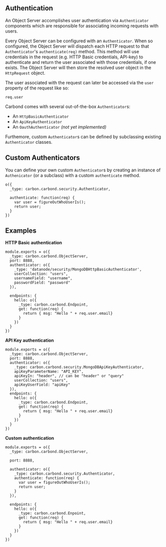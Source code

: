 Authentication
----------

An Object Server accomplishes user authentication via ```Authenticator``` components which are responsible for associating incoming requests with users.

Every Object Server can be configured with an ```Authenticator```. When so configured, the Object Server will dispatch each HTTP request to that ```Authenticator```'s ```authenticate(req)``` method. This method will use credentials in the request (e.g. HTTP Basic credentials, API-key) to authenticate and return the user associated with those credentials, if one exists. The Object Server will then store the resolved user object in the ```HttpRequest``` object. 

The user associated with the request can later be accessed via the ```user``` property of the request like so:

```
req.user
```

Carbond comes with several out-of-the-box ```Authenticator```s:

* An ```HttpBasicAuthenticator```
* An ```ApiKeyAuthenticator``` 
* An ```OauthAuthenticator``` _(not yet implemented)_

Furthemore, custom ```Authenticator```s can be defined by subclassing existing ```Authenticator``` classes.

Custom Authenticators
----------

You can define your own custom ```Authenticator```s by creating an instance of ```Authenicator``` (or a subclass) with a custom ```authenticate``` method.  

```node
o({
  _type: carbon.carbond.security.Authenticator,
  
  authenticate: function(req) {
    var user = figureOutWhoUserIs();
    return user;
  }
})
```

Examples
----------

**HTTP Basic authentication**
```node
module.exports = o({
  _type: carbon.carbond.ObjectServer,
  port: 8888,
  authenticator: o({
    _type: 'datanode/security/MongoDBHttpBasicAuthenticator',
    userCollection: "users",
    usernameField: "username",
    passwordField: "password"
  }),
  
  endpoints: {
    hello: o({
      _type: carbon.carbond.Endpoint,
      get: function(req) {
        return { msg: "Hello " + req.user.email}
      }
    })
  }
})
```

**API Key authentication**
```node
module.exports = o({
  _type: carbon.carbond.ObjectServer,
  port: 8888,
  authenticator: o({
    _type: carbon.carbond.security.MongoDBApiKeyAuthenticator,
    apiKeyParameterName: "API_KEY",
    apiKeyIn: "header", // can be "header" or "query"
    userCollection: "users",
    apiKeyUserField: "apiKey"
  }),
  endpoints: {
    hello: o({
      _type: carbon.carbond.Endpoint,
      get: function(req) {
        return { msg: "Hello " + req.user.email}
      }
    })
  }
})
```

**Custom authentication**
```node
module.exports = o({
  _type: carbon.carbond.ObjectServer,
  
  port: 8888,
  
  authenticator: o({
    _type: carbon.carbond.security.Authenticator,
    authenticate: function(req) {
      var user = figureOutWhoUserIs();
      return user;
    }
  }),
  
  endpoints: {
    hello: o({
      _type: carbon.carbond.Enpoint,
      get: function(req) {
        return { msg: "Hello " + req.user.email}
      }
    })
  }
})
```
